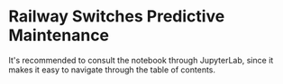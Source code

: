 # Railway Switches Predictive Maintenance

It's recommended to consult the notebook through JupyterLab, since it makes it easy to navigate through the table of contents.